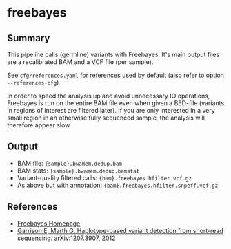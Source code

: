 # freebayes

## Summary

This pipeline calls (germline) variants with Freebayes. It's main
output files are a recalibrated BAM and a VCF file (per sample).

See `cfg/references.yaml` for references used by default (also refer
to option `--references-cfg`)

In order to speed the analysis up and avoid unnecessary IO operations,
Freebayes is run on the entire BAM file even when given a BED-file
(variants in regions of interest are filtered later). If you are only
interested in a very small region in an otherwise fully sequenced
sample, the analysis will therefore appear slow.
    
## Output

- BAM file: `{sample}.bwamem.dedup.bam`
- BAM stats: `{sample}.bwamem.dedup.bamstat`
- Variant-quality filtered calls: `{bam}.freebayes.hfilter.vcf.gz`
- As above but with annotation: `{bam}.freebayes.hfilter.snpeff.vcf.gz`


## References

- [Freebayes Homepage](https://github.com/ekg/freebayes/wiki)
- [Garrison E, Marth G. Haplotype-based variant detection from short-read sequencing. arXiv:1207.3907, 2012](http://arxiv.org/abs/1207.3907)
